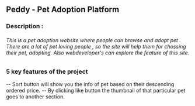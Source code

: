 ## Peddy - Pet Adoption Platform
### Description :
###### This is a pet adoption website where people can browse and adopt pet . There are a lot of pet loving people , so the site will help them for chossing their pet, adopting. Also webdeveloper's can explore the feature of this site.
### 5 key features of the project
-- Sort button will show you the info of pet based on their descending ordered price.
-- By clicking like button the thumbnail of that particular pet goes to another section.

